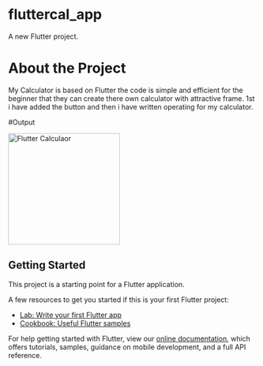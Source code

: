 # fluttercal_app

A new Flutter project.

# About the Project

My Calculator is based on Flutter the code is simple and efficient for the beginner that they can create there own calculator with attractive frame.
1st i have added the button and then i have written operating for my calculator.

#Output

<img width="226" alt="Flutter Calculaor" src="https://user-images.githubusercontent.com/103989321/164884378-a65ab106-46ad-4be6-863b-919c3a1f1f56.png">


## Getting Started

This project is a starting point for a Flutter application.

A few resources to get you started if this is your first Flutter project:

- [Lab: Write your first Flutter app](https://flutter.dev/docs/get-started/codelab)
- [Cookbook: Useful Flutter samples](https://flutter.dev/docs/cookbook)

For help getting started with Flutter, view our
[online documentation](https://flutter.dev/docs), which offers tutorials,
samples, guidance on mobile development, and a full API reference.
